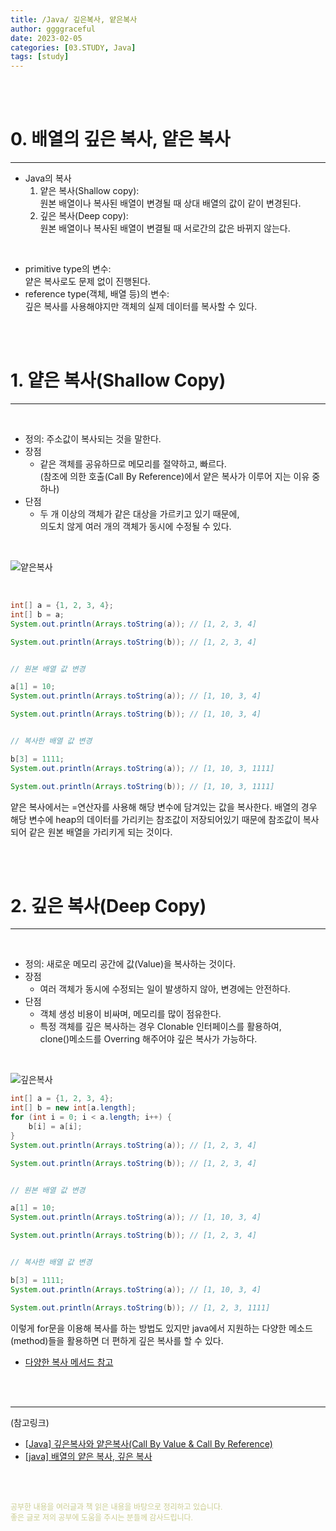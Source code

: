 ```yaml
---
title: /Java/ 깊은복사, 얕은복사
author: ggggraceful
date: 2023-02-05
categories: [03.STUDY, Java]
tags: [study]
---
```


<br/>
<br/>

# 0. 배열의 깊은 복사, 얕은 복사

---

- Java의 복사
  1. 얕은 복사(Shallow copy):  
     원본 배열이나 복사된 배열이 변경될 때 상대 배열의 값이 같이 변경된다.
  2. 깊은 복사(Deep copy):  
     원본 배열이나 복사된 배열이 변결될 때 서로간의 값은 바뀌지 않는다.

<br/>

- primitive type의 변수:  
  얕은 복사로도 문제 없이 진행된다.
- reference type(객체, 배열 등)의 변수:  
  깊은 복사를 사용해야지만 객체의 실제 데이터를 복사할 수 있다.

<br/>
<br/>

# 1. 얕은 복사(Shallow Copy)

---

<br/>

- 정의: 주소값이 복사되는 것을 말한다.
- 장점
  - 같은 객체를 공유하므로 메모리를 절약하고, 빠르다.  
    (참조에 의한 호출(Call By Reference)에서 얕은 복사가 이루어 지는 이유 중 하나)
- 단점
  - 두 개 이상의 객체가 같은 대상을 가르키고 있기 때문에,  
    의도치 않게 여러 개의 객체가 동시에 수정될 수 있다.

<br/>

![얕은복사](https://user-images.githubusercontent.com/109974940/216811405-33775342-fef8-4d8a-b0b4-9d5b2a3dd7df.png)

<br/>

```java
int[] a = {1, 2, 3, 4};
int[] b = a;
System.out.println(Arrays.toString(a)); // [1, 2, 3, 4]

System.out.println(Arrays.toString(b)); // [1, 2, 3, 4]


// 원본 배열 값 변경

a[1] = 10;
System.out.println(Arrays.toString(a)); // [1, 10, 3, 4]

System.out.println(Arrays.toString(b)); // [1, 10, 3, 4]


// 복사한 배열 값 변경

b[3] = 1111;
System.out.println(Arrays.toString(a)); // [1, 10, 3, 1111]

System.out.println(Arrays.toString(b)); // [1, 10, 3, 1111]
```

얕은 복사에서는 =연산자를 사용해 해당 변수에 담겨있는 값을 복사한다. 배열의 경우 해당 변수에 heap의 데이터를 가리키는 참조값이 저장되어있기 때문에 참조값이 복사되어 같은 원본 배열을 가리키게 되는 것이다.

<br/>
<br/>

# 2. 깊은 복사(Deep Copy)

---

<br/>

- 정의: 새로운 메모리 공간에 값(Value)을 복사하는 것이다.
- 장점
  - 여러 객체가 동시에 수정되는 일이 발생하지 않아, 변경에는 안전하다.
- 단점
  - 객체 생성 비용이 비싸며, 메모리를 많이 점유한다.
  - 특정 객체를 깊은 복사하는 경우 Clonable 인터페이스를 활용하여,  
    clone()메소드를 Overring 해주어야 깊은 복사가 가능하다.

<br/>

![깊은복사](https://user-images.githubusercontent.com/109974940/216811370-cf45a330-96df-4159-820b-acbae90e2aa6.png)

```java
int[] a = {1, 2, 3, 4};
int[] b = new int[a.length]; 
for (int i = 0; i < a.length; i++) {
    b[i] = a[i];
}
System.out.println(Arrays.toString(a)); // [1, 2, 3, 4]

System.out.println(Arrays.toString(b)); // [1, 2, 3, 4]


// 원본 배열 값 변경

a[1] = 10;
System.out.println(Arrays.toString(a)); // [1, 10, 3, 4]

System.out.println(Arrays.toString(b)); // [1, 2, 3, 4]


// 복사한 배열 값 변경

b[3] = 1111;
System.out.println(Arrays.toString(a)); // [1, 10, 3, 4]

System.out.println(Arrays.toString(b)); // [1, 2, 3, 1111]
```

이렇게 for문을 이용해 복사를 하는 방법도 있지만 java에서 지원하는 다양한 메소드(method)들을 활용하면 더 편하게 깊은 복사를 할 수 있다.

- [다양한 복사 메서드 참고](https://seoyoung2.github.io/java/2021/01/21/java-copy.html)

<br/>
<br/>

---

(참고링크)

- [[Java] 깊은복사와 얕은복사(Call By Value & Call By Reference)](https://kyhyuk.tistory.com/182)
- [
  [java] 배열의 얕은 복사, 깊은 복사](https://seoyoung2.github.io/java/2021/01/21/java-copy.html]
)

<br/>
<br/>

<span style="font-size: 12px; color:  #cbce91"> 공부한 내용을 여러글과 책 읽은 내용을 바탕으로 정리하고 있습니다.</span>  
<span style="font-size: 12px; color:  #cbce91"> 좋은 글로 저의 공부에 도움을 주시는 분들께 감사드립니다. </span>

<!--

❤️면접예상질문 ❤️

-->

